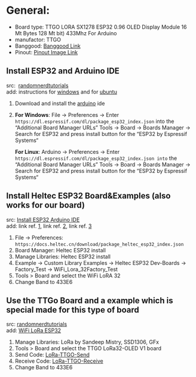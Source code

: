 # General:
- Board type:   TTGO LORA SX1278 ESP32 0.96 OLED Display Module 16 Mt Bytes 128 Mt bit) 433Mhz For Arduino 
- manufactor:   TTGO
- Banggood:     [Banggood Link](https://www.banggood.com/2Pcs-LILYGO-TTGO-LORA-SX1278-ESP32-0_96-OLED-Display-Module-16-Mt-Bytes-128-Mt-bit-433Mhz-For-Arduino-p-1270420.html)
- Pinout:       [Pinout Image Link](https://imgaz.staticbg.com/images/oaupload/ser1/banggood/images/15/B3/40996a08-9df2-46a1-b320-9f9b1a8a16a1.jpg)

## Install ESP32 and Arduino IDE

src:&nbsp;&nbsp;[randomnerdtutorials](https://randomnerdtutorials.com/esp32-lora-rfm95-transceiver-arduino-ide/)  
add: instructions for [windows](https://randomnerdtutorials.com/installing-the-esp32-board-in-arduino-ide-windows-instructions/)
and for [ubuntu](https://randomnerdtutorials.com/installing-the-esp32-board-in-arduino-ide-mac-and-linux-instructions/)

1) Download and install the [arduino](https://www.arduino.cc/en/main/software) ide
2) __For Windows__: File -> Preferences -> Enter ```https://dl.espressif.com/dl/package_esp32_index.json``` into the “Additional Board Manager URLs”
                Tools -> Board -> Boards Manager -> Search for ESP32 and press install button for the “ESP32 by Espressif Systems“

   __For Linux__:   Arduino -> Preferences -> Enter ```https://dl.espressif.com/dl/package_esp32_index.json into``` the “Additional Board Manager URLs”
                Tools -> Board -> Boards Manager -> Search for ESP32 and press install button for the “ESP32 by Espressif Systems“

## Install Heltec ESP32 Board&Examples (also works for our board)

src: [Install ESP32 Arduino IDE](https://docs.heltec.cn/#/en/user_manual/how_to_install_esp32_Arduino)  
add: link ref. [1](https://github.com/Heltec-Aaron-Lee/WiFi_Kit_series), 
link ref. [2](https://imgaz.staticbg.com/images/oaupload/ser1/banggood/images/15/B3/40996a08-9df2-46a1-b320-9f9b1a8a16a1.jpg), link ref. [3](https://iotbyhvm.ooo/wifi-lora-32-esp32/)

1) File -> Preferences: ```https://docs.heltec.cn/download/package_heltec_esp32_index.json```
2) Board Manager: Heltec ESP32 install
3) Manage Libraries: Heltec ESP32 install
4) Example -> Custom Library Examples -> Heltec ESP32 Dev-Boards -> Factory_Test -> WiFi_Lora_32Factory_Test
5) Tools > Board and select the WiFi LoRA 32
6) Change Band to 433E6

## Use the TTGo Board and a example which is special made for this type of board  

src: [randomnerdtutorials](https://randomnerdtutorials.com/ttgo-lora32-sx1276-arduino-ide/)  
add: [WiFi LoRa ESP32](https://iotbyhvm.ooo/wifi-lora-32-esp32/)

1) Manage Libraries: LoRa by Sandeep Mistry, SSD1306, GFx
2) Tools > Board and select the TTGO LoRa32-OLED V1 board
3) Send Code: [LoRa-TTGO-Send](https://github.com/josephpal/esp32-LoraWAN/blob/master/examples/esp32-Lora-TTGO-Send/esp32-Lora-TTGO-Send.ino)
4) Receive Code: [LoRa-TTGO-Receive](https://github.com/josephpal/esp32-LoraWAN/blob/master/examples/esp32-Lora-TTGO-Receive/esp32-Lora-TTGO-Receive.ino)
5) Change Band to 433E6
